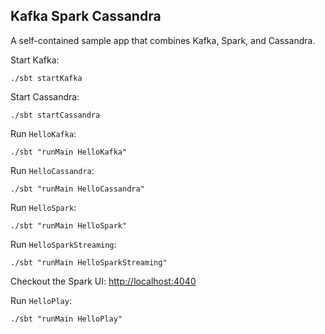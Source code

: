 Kafka Spark Cassandra
---------------------

A self-contained sample app that combines Kafka, Spark, and Cassandra.

Start Kafka:

    ./sbt startKafka

Start Cassandra:

    ./sbt startCassandra

Run `HelloKafka`:

    ./sbt "runMain HelloKafka"

Run `HelloCassandra`:

    ./sbt "runMain HelloCassandra"
    
Run `HelloSpark`:

    ./sbt "runMain HelloSpark"
    
Run `HelloSparkStreaming`:

    ./sbt "runMain HelloSparkStreaming"    

Checkout the Spark UI: [http://localhost:4040](http://localhost:4040)

Run `HelloPlay`:

    ./sbt "runMain HelloPlay"
